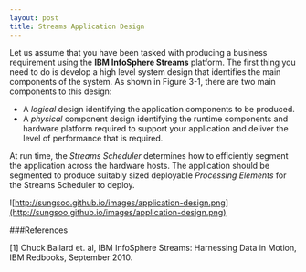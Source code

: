 ```yaml
---
layout: post
title: Streams Application Design
---
```


Let us assume that you have been tasked with producing a business requirement using the **IBM InfoSphere Streams** platform. The first thing you need to do is develop a high level system design that identifies the main components of the system.As shown in Figure 3-1, there are two main components to this design: 
 
* A *logical* design identifying the application components to be produced.  
* A *physical* component design identifying the runtime components and hardware platform required to support your application and deliver the level of performance that is required.

 
At run time, the *Streams Scheduler* determines how to efficiently segment the application across the hardware hosts. The application should be segmented to produce suitably sized deployable *Processing Elements* for the Streams Scheduler to deploy. 
![http://sungsoo.github.io/images/application-design.png](http://sungsoo.github.io/images/application-design.png)
###References
[1] Chuck Ballard et. al, IBM InfoSphere Streams: Harnessing Data in Motion, IBM Redbooks, September 2010.